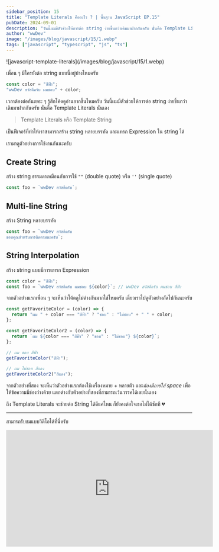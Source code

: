 ```yaml
---
sidebar_position: 15
title: "Template Literals คืออะไร ? | พื้นฐาน JavaScript EP.15"
pubDate: 2024-09-01
description: "วันนี้ผมมีตัวช่วยให้การต่อ string ง่ายขึ้นกว่าเดิมมาฝากกันครับ นั่นคือ Template Literals นั่นเอง"
author: "wwDev"
image: "/images/blog/javascript/15/1.webp"
tags: ["javascript", "typescript", "js", "ts"]
---
```


<div class="coverWrapper">
![javascript-template-literals](/images/blog/javascript/15/1.webp)
</div>

เพื่อน ๆ มีใครยังต่อ string แบบนี้อยู่บ้างไหมครับ

```javascript
const color = "สีฟ้า";
"wwDev สวัสดีครับ ผมชอบ" + color;
```

เวลาต้องต่อกันเยอะ ๆ รู้สึกโค้ดดูอ่านยากขึ้นไหมครับ วันนี้ผมมีตัวช่วยให้การต่อ string ง่ายขึ้นกว่าเดิมมาฝากกันครับ นั่นคือ Template Literals นั่นเอง

> Template Literals หรือ Template String

เป็นฟีเจอร์ที่ทำให้เราสามารถสร้าง string หลายบรรทัด และแทรก Expression ใน string ได้

เรามาดูตัวอย่างการใช้งานกันนะครับ

## Create String

สร้าง string ธรรมดาเหมือนกับการใช้ `""` (double quote) หรือ `''` (single quote)

```javascript
const foo = `wwDev สวัสดีครับ`;
```

## Multi-line String

สร้าง String หลายบรรทัด

```javascript
const foo = `wwDev สวัสดีครับ
ขอบคุณสำหรับการติดตามนะครับ`;
```

## String Interpolation

สร้าง string แบบมีการแทรก Expression

```javascript
const color = "สีฟ้า";
const foo = `wwDev สวัสดีครับ ผมชอบ ${color}`; // wwDev สวัสดีครับ ผมชอบ สีฟ้า
```

จากตัวอย่างแรกเพื่อน ๆ จะเห็นว่าโค้ดดูไม่ต่างกันมากใช่ไหมครับ เดี๋ยวเราไปดูตัวอย่างถัดไปกันนะครับ

```javascript
const getFavoriteColor = (color) => {
  return "ผม " + color === "สีฟ้า" ? "ชอบ" : "ไม่ชอบ" + " " + color;
};

const getFavoriteColor2 = (color) => {
  return `ผม ${color === "สีฟ้า" ? "ชอบ" : "ไม่ชอบ"} ${color}`;
};

// ผม ชอบ สีฟ้า
getFavoriteColor("สีฟ้า");

// ผม ไม่ชอบ สีแดง
getFavoriteColor2("สีแดง");
```

จากตัวอย่างที่สอง จะเห็นว่าตัวอย่างแรกต้องใช้เครื่องหมาย + หลายตัว และ*ต้องมีการใส่ space* เพื่อให้ข้อความมีช่องว่างด้วย แตกต่างกับตัวอย่างที่สองที่สามารถเว้นวรรคได้เลยนั่นเอง

ถึง Template Literals จะช่วยต่อ String ได้ดีแค่ไหน ก็ยังคงต่อใจเธอไม่ได้ซักที 💔

---

สามารถรับชมแบบวิดีโอได้ที่นี่ครับ

<div class="videoWrapper">
<iframe width="560" height="315" src="https://www.youtube.com/embed/axo2eJcmg-s?si=XfJw0OSH0rN4Td9O" title="YouTube video player" frameborder="0" allow="accelerometer; autoplay; clipboard-write; encrypted-media; gyroscope; picture-in-picture; web-share" referrerpolicy="strict-origin-when-cross-origin" allowfullscreen></iframe>
</div>
